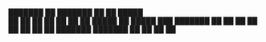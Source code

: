 ███████ ██      ███████ ██   ██  █████  
██      ██      ██       ██ ██  ██   ██ 
█████   ██      █████     ███   ███████ 
██      ██      ██       ██ ██  ██   ██ 
██      ███████ ███████ ██   ██ ██   ██ 
                                        
                                  
